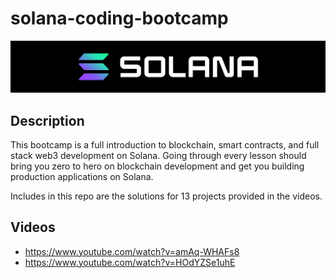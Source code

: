 # solana-coding-bootcamp
![Solana Coding Bootcamp](./images/solana_banner.jpg)

## Description

This bootcamp is a full introduction to blockchain, smart contracts, and full stack web3 development on Solana. Going through every lesson should bring you zero to hero on blockchain development and get you building production applications on Solana.

Includes in this repo are the solutions for 13 projects provided in the videos.

## Videos
* https://www.youtube.com/watch?v=amAq-WHAFs8
* https://www.youtube.com/watch?v=HOdYZSe1uhE